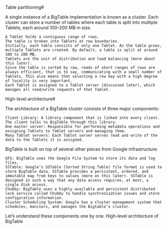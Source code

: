 Table partitioning#

A single instance of a BigTable implementation is known as a cluster. Each cluster can store a number of tables where each table is split into multiple Tablets, each around 100–200 MB in size.

    A Tablet holds a contiguous range of rows.
    The table is broken into Tablets at row boundaries.
    Initially, each table consists of only one Tablet. As the table grows, multiple Tablets are created. By default, a table is split at around 100 to 200 MB.
    Tablets are the unit of distribution and load balancing (more about this later).
    Since the table is sorted by row, reads of short ranges of rows are always efficient, that is to say, communicating with a small number of Tablets. This also means that selecting a row key with a high degree of locality is very important.
    Each Tablet is assigned to a Tablet server (discussed later), which manages all read/write requests of that Tablet.

High-level architecture#

The architecture of a BigTable cluster consists of three major components:

    Client Library: A library component that is linked into every client. The client talks to BigTable through this library.
    One master server: Responsible for performing metadata operations and assigning Tablets to Tablet servers and managing them.
    Many Tablet servers: Each Tablet server serves read and write of the data to the Tablets it is assigned.

BigTable is built on top of several other pieces from Google infrastructure:

    GFS: BigTable uses the Google File System to store its data and log files.
    SSTable: Google’s SSTable (Sorted String Table) file format is used to store BigTable data. SSTable provides a persistent, ordered, and immutable map from keys to values (more on this later). SSTable is designed in such a way that any data access requires, at most, a single disk access.
    Chubby: BigTable uses a highly available and persistent distributed lock service called Chubby to handle synchronization issues and store configuration information.
    Cluster Scheduling System: Google has a cluster management system that schedules, monitors, and manages the Bigtable’s cluster.

Let’s understand these components one by one.
High-level architecture of BigTable
